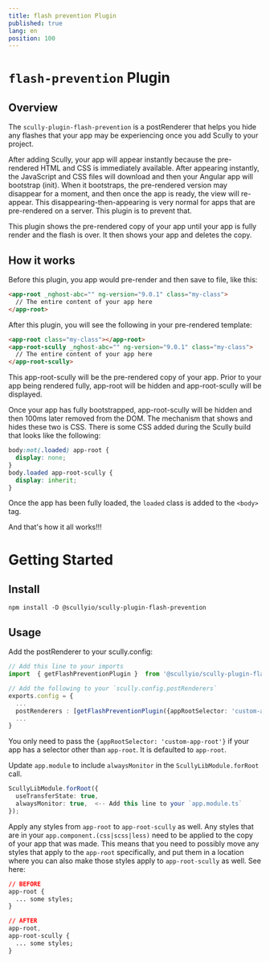 ```yaml
---
title: flash prevention Plugin
published: true
lang: en
position: 100
---
```


# `flash-prevention` Plugin

## Overview

The `scully-plugin-flash-prevention` is a postRenderer that helps you hide any flashes that your app may be experiencing once you add Scully to your project.

After adding Scully, your app will appear instantly because the pre-rendered HTML and CSS is immediately available. After appearing instantly, the JavaScript and CSS files will download and then your Angular app will bootstrap (init). When it bootstraps, the pre-rendered version may disappear for a moment, and then once the app is ready, the view will re-appear. This disappearing-then-appearing is very normal for apps that are pre-rendered on a server. This plugin is to prevent that.

This plugin shows the pre-rendered copy of your app until your app is fully render and the flash is over. It then shows your app and deletes the copy.

## How it works

Before this plugin, you app would pre-render and then save to file, like this:

```html
<app-root _nghost-abc="" ng-version="9.0.1" class="my-class">
  // The entire content of your app here
</app-root>
```

After this plugin, you will see the following in your pre-rendered template:

```html
<app-root class="my-class"></app-root>
<app-root-scully _nghost-abc="" ng-version="9.0.1" class="my-class">
  // The entire content of your app here
</app-root-scully>
```

This app-root-scully will be the pre-rendered copy of your app. Prior to your app being rendered fully, app-root will be hidden and app-root-scully will be displayed.

Once your app has fully bootstrapped, app-root-scully will be hidden and then 100ms later removed from the DOM. The mechanism that shows and hides these two is CSS. There is some CSS added during the Scully build that looks like the following:

```css
body:not(.loaded) app-root {
  display: none;
}
body.loaded app-root-scully {
  display: inherit;
}
```

Once the app has been fully loaded, the `loaded` class is added to the `<body>` tag.

And that's how it all works!!!

# Getting Started

## Install

```
npm install -D @scullyio/scully-plugin-flash-prevention
```

## Usage

Add the postRenderer to your scully.config:

```typescript
// Add this line to your imports
import  { getFlashPreventionPlugin }  from '@scullyio/scully-plugin-flash-prevention';

// Add the following to your `scully.config.postRenderers`
exports.config = {
  ...
  postRenderers : [getFlashPreventionPlugin({appRootSelector: 'custom-app-root'})],
  ...
}
```

You only need to pass the `{appRootSelector: 'custom-app-root'}` if your app has a selector other than `app-root`. It is defaulted to `app-root`.

Update `app.module` to include `alwaysMonitor` in the `ScullyLibModule.forRoot` call.

```typescript
ScullyLibModule.forRoot({
  useTransferState: true,
  alwaysMonitor: true,  <-- Add this line to your `app.module.ts`
});
```

Apply any styles from `app-root` to `app-root-scully` as well. Any styles that are in your `app.component.(css|scss|less)` need to be applied to the copy of your app that was made. This means that you need to possibly move any styles that apply to the `app-root` specifically, and put them in a location where you can also make those styles apply to `app-root-scully` as well. See here:

```css
// BEFORE
app-root {
  ... some styles;
}

// AFTER
app-root,
app-root-scully {
  ... some styles;
}
```
